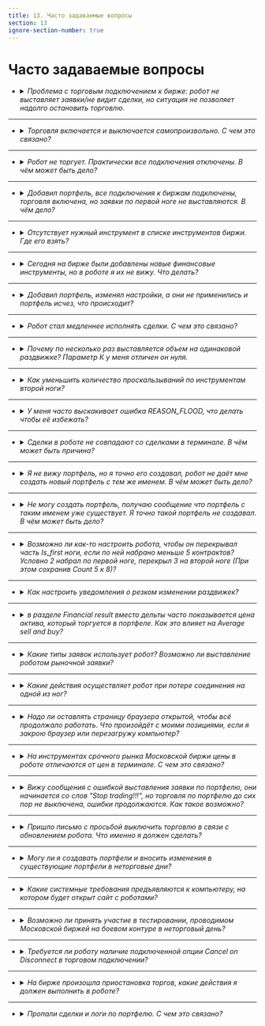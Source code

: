 ```yaml
---
title: 13. Часто задаваемые вопросы
section: 13
ignore-section-number: true
---
```


# Часто задаваемые вопросы

- <details>
    <summary><i>Проблема с торговым подключением к бирже: робот не выставляет заявки/не видит сделки, но ситуация не позволяет надолго остановить торговлю.<Anchor :ids="['faq.lost_orders']" /></i></summary>

    1. Напишите письмо в поддержку с описанием проблемы;
    2. Выключите торговлю по всем портфелям, торгующим через данное транзакционное подключение, убедитесь, что не осталось активных заявок;
    3. Сбросьте статусы заявок по всем портфелям из пункта 2. Функционал `Reset statuses` описан [тут](getting-started.md#portfolio_actions.reset_statuses);
    4. Преподключите проблемное транзакционное подключение;
    5. Включите торговлю по портфелям из пункта 2;
    6. Если в течение пары часов проблема повторится, то выключите торговлю по всем портфелям, торгующим через данное транзакционное подключение, и больше не включайте, пока не получите ответ от поддержки.

    </details>
---
- <details>
    <summary><i>Торговля включается и выключается самопроизвольно. С чем это связано?<Anchor :ids="['faq.timetable']" /></i></summary>

    Скорее всего задано расписание для торговли или специально задано такое поведение в формулах.

    </details>
---
- <details>
    <summary><i>Робот не торгует. Практически все подключения отключены. В чём может быть дело?<Anchor :ids="['faq.license']" /></i></summary>

    Самая вероятная причина такого поведения - истёк срок лицензии. Проверьте сколько дней осталось до окончания лицензии. Количество дней до окончания лицензии можно увидеть в виджете [Robots](interface.md#robots_table) в строке таблицы, соотвествующей данному роботу, в столбце `Days paid`.

    </details>
---
- <details>
    <summary><i>Добавил портфель, все подключения к биржам подключены, торговля включена, но заявки по первой ноге не выставляются. В чём дело?<Anchor :ids="['faq.prompt']" /></i></summary>

    При наведении на имя портфеля в списке портфелей появляется всплывающая подсказка. В ней отдельно для покупки и продажи первой ноги указывается, чего не хватает роботу для выставления заявки.
    Например, строка всплывающей подсказки для продажи портфеля имеет такой вид: "`sell: is signal=1, quantity=5, is valid market volume=1, is price check=0, is max not hedged=1, is orderbook valid=1`. `is_signal` означает, есть ли сигнал на покупку (т.е. либо мы сейчас котируем, либо выполняется условие на [Sell](params-description.md#p.sell) и [Lim_Sell](params-description.md#p.lim_s)). Если сигнал есть, то 1, иначе 0. Значения всех проверок могут быть только 0 или 1, если не указано иное. `quantity` показывает заявку какого объёма мы хотим выставить, исходя из заданных параметров портфеля. Заявка будет выставлена только при положительном значении объёма. Отрицательный объём не является ошибкой, это лишь результат расчётов. `is valid market volume` указывает прошла ли проверка на параметр [Market volume](params-description.md#p.mkt_volume). `is price check` указывает прошла ли проверка на параметр [Price check](params-description.md#p.price_check). `is max not hedged` указывает на выполнение или невыполнение условия [Max not hedget](params-description.md#p.max_not_hedged) для заявок по второй ноге. `is orderbook valid` отвечает за внешние признаки валидности стакана. Если стороны стакана на покупку и продажу пересекаются, то стакан не считается валидным. Таким образом, заявка выставляется только когда все значения больше нуля.
    
    </details>
---
- <details>
    <summary><i>Отсутствует нужный инструмент в списке инструментов биржи. Где его взять?<Anchor :ids="['faq.no_security']" /></i></summary>

    Список финансовых инструментов в роботе обновляется каждое утро в 6:05 по времени сервера, время сервера можно посмотреть в виджете [Robots](interface.md#robots_table) в строке таблицы, соотвествующей данному роботу, в столбце `Robot time`. Чтобы выгрузить список финансовых инструментов нажмите `Reload security list from exchanges`. Если вы не видите какого-то финансового инструмента в списке финансовых инструментов (при этом вы обновили список), а этот финансовый инструмент уже есть на бирже, то либо дождитесь указанного выше времени и финансовый инструмент добавится сам, либо переподключите маркет-дата подключение и после этого обновите список финансовых инструментов.
    
    </details>
---
- <details>
    <summary><i>Сегодня на бирже были добавлены новые финансовые инструменты, но в роботе я их не вижу. Что делать?<Anchor :ids="['faq.new_security']" /></i></summary>

    Новые финансовые инструменты выгружаются рано утром и робот мог не успеть подгрузить их. Нужно переподключить дата подключение к бирже. Затем обновить список финансовых инструментов и новые инструменты будут доступны.
    
    </details>
---
- <details>
    <summary><i>Добавил портфель, изменял настройки, а они не применились и портфель исчез, что происходит?<Anchor :ids="['faq.another_user']" /></i></summary>

    Проверьте, один ли Вы редактируете что-либо в роботе, возможно Ваш коллега делает тоже самое и вы мешаете друг другу.
    
    </details>
---
- <details>
    <summary><i>Робот стал медленнее исполнять сделки. С чем это связано?<Anchor :ids="['faq.making deals']" /></i></summary>

    Робот не отвечает за исполнение заявок и за его скорость, сведение заявок в сделки выполняется биржей.
    Скорость сведения заявок в сделку на бирже зависит от множества факторов, на которые робот никак не влияет и повлиять не может. Например, Вы бьете своей заявкой с количеством 1000 по противоположной стороне стакана, есть большая разница между тем, когда Ваша заявка сводится с одной встречной заявкой, в которой количество 1000 или больше, и когда Ваша заявка сводится с 1000 заявок с количеством 1 в каждой, вторая ситуация будет обрабатываться биржей дольше по понятным причинам.
    
    Если рассматривать ситуацию шире: с момента получения роботом цены до момента сведения заявки в сделку, то тут кроме скорости обработки роботом маркет-даты, скорости выставления заявок роботом и скорости сведения заявок в сделку биржей большую роль играет рыночная ситуация (наличие встречного предложения).
    
    </details>
---
- <details>
    <summary><i>Почему по несколько раз выставляется объем на одинаковой раздвижке? Параметр К у меня отличен он нуля.<Anchor :ids="['faq.limits_shifting']" /></i></summary>

    [Sell](params-description.md#p.sell) стал сильно больше [Lim_Sell](params-description.md#p.lim_s). И при подвижке на [K](params-description.md#p.k) мы догоняли цену на бирже.
    Пример: Вы хотите продать по 100, `К`=1. В какой то момент цена подскакивает и становится равна 105. И вы продаёте по 105, но при этом робот, по алгоритму продал по 100, затем подвинул на `К`, стал продавать по 101. Продал снова по 105, робот снова подвинул на `К`, стало 102 и снова продал по 105 и т.д.. Таким образом все эти продажи произойдут по цене 105.
    
    </details>
---
- <details>
    <summary><i>Как уменьшить количество проскальзываний по инструментам второй ноги?<Anchor :ids="['faq.k_percent_of_quantity']" /></i></summary>

    Для этого стоит обратить внимание на параметры [k](params-description.md#s.k) и [Percent of quantity](params-description.md#s.percent_of_quantity) у инструмента второй ноги в разделе `Securities`. Их настройка может существенно повлиять на исполнение заявок второй ноги.
    
    Увеличение значения для параметра [k](params-description.md#s.k) потенциально ухудшает цену исполнения, но увеличивает саму вероятность исполнения заявки. Увеличение [Percent of quantity](params-description.md#s.percent_of_quantity) поможет добиться более уверенного хеджирования, т.к. заявка по первой ноге будет выставляться только тогда, когда есть достаточно объема для хеджирования на второй ноге.
    
    </details>
---
- <details>
    <summary><i>У меня часто выскакивает ошибка REASON_FLOOD, что делать чтобы её избежать?<Anchor :ids="['faq.reason_flood']" /></i></summary>

    **Если ошибка возникает при выставлении заявок по [Is first](params-description.md#s.is_first) инструменту:**
    
    возникновение такой ошибки, означает использование режима котирования ([Quote](params-description.md#p.quote)). Можно попробовать торговать не в режиме котирования, тогда транзакции будут отправляться реже. Если без режима котирования не обойтись, то стоит обратить внимание на параметры группы "Anti-spam", в частности на параметр [Delta](params-description.md#p.delta).
    [Delta](params-description.md#p.delta) - это отклонение [Price_s/Price_b](params-description.md#p.price_s) от цены выставленной заявки, после которого заявка переставляется, то есть отправляется транзакция. Вам необходимо выставлять её таким образом, чтобы заявка не переставлялась от малейших колебаний. То есть, например, вы торгуете BTCUSD, и его стоимость 10 000. Вы ставите [Delta](params-description.md#p.delta) равным единице. Какова вероятность изменения [Price_s/Price_b](params-description.md#p.price_s) на доллар в случае, когда инструмент стоит 10 000 долларов? Вероятность велика, за секунду может несколько раз измениться цена на этот доллар и каждый раз робот будет отправлять приказы на удаление старой заявки и установки новой. Так и происходит спам биржи. Если поставить [Delta](params-description.md#p.delta) равным 5-10, то вероятность заспамить биржу уменьшится, так как должно произойти более весомое изменение, для отправления заявок.
    Настройте параметр [Market volume](params-description.md#p.mkt_volume). Если перед вами будет стоять большой объем, то особого смысла сейчас стоять нет и можно так же не спамить биржу переставлениями.  
    **Важно:** в режиме торговли `bid/offer` данный параметр "видит" только объемы бида и оффера. Это значит, что если за ними еще стоят объемы, то робот их не увидит и будет ставить заявки. Потому используйте данный параметр преимущественно в режиме `orderbook` и `orderbook+filter`.  
    Параметр [Price check](params-description.md#p.price_check). Если [Price_s/Price_b](params-description.md#p.price_s) отличается от `bid/offer` больше чем на [Price check](params-description.md#p.price_check) пунктов, то не выставляемся и снова не спамим биржу. Естественно чем меньше значение, тем меньше спама.
    Также можно установить большой [TP](params-description.md#s.tp), чтобы брать реже, но больше.

    **Если ошибка возникает при выставлении заявок по не Is first инструментам:**
    
    Видимо, заявку по первой ноге разбирают маленькими порциями, и после каждой такой сделки происходит выставление заявок по инструментам второй ноги. Обратите внимание на параметр [Overlay](params-description.md#p.overlay), он позволяет выставлять хеджирующие заявки не после каждой сделки по первой ноге.
    
    </details>
---
- <details>
    <summary><i>Сделки в роботе не совпадают со сделками в терминале. В чём может быть причина?<Anchor :ids="['faq.prompt']" /></i></summary>

    Робот не использует цены сделок в алгоритме, они нужны только для отображения клиенту. Более того, на многих подключениях нельзя получить цену конкретной сделки. По этой причине и в угоду скорости работы робот может считать ценой сделки цену выставления заявки или среднюю цену исполнения сделок по заявке. Кроме того на некоторых подключениях несколько прошедших подряд сделок могут быть учтены роботом как одна сделка, прошедшая суммарным объёмом. Такое поведение робота не является ошибочным, потери позиций при этом не происходит.
    
    </details>
---
- <details>
    <summary><i>Я не вижу портфель, но я точно его создавал, робот не даёт мне создать новый портфель с тем же именем. В чём может быть дело?<Anchor :ids="['faq.filter']" /> </i></summary>

    Скорее всего в таблице портфелей применен фильтр и данный портфель не выбран в фильтре. Нажмите на надпись "FILTER APPLIED" в виджете [Portfolios table](interface.md#portfolios_table) и отметьте галочкой нужный портфель.
    
    </details>
---
- <details>
    <summary><i>Не могу создать портфель, получаю сообщение что портфель с таким именем уже существует. Я точно такой портфель не создавал. В чём может быть дело?<Anchor :ids="['faq.not_your_portfolio']" /></i></summary>

    Сначала следует убедиться, что Вы действительно не создавали такой портфель, для этого проверьте фильтр портфелей, как описано [выше](#faq.filter). Если это не помогло, то скорее всего в роботе существует портфель с таким именем, созданный другим пользователем. Вы не можете видеть портфели, созданные другими пользователями, но при этом уникальность имён портфелей должна соблюдаться среди всех портфелей робота. Если такая ситуация наблюдается на бесплатном роботе, то это нормально, этими роботами действительно пользуется большое количество трейдеров. Если же ситуация наблюдается в боевом роботе, то уточнить торгует ли кто-то еще тем же роботом можно у старшего трейдера (Head of traders).
    
    </details>
---
- <details>
    <summary><i>Возможно ли как-то настроить робота, чтобы он перекрывал часть Is_first ноги, если по ней набрано меньше 5 контрактов? Условно 2 набрал по первой ноге, перекрыл 3 на второй ноге (При этом сохранив Count 5 к 8)?<Anchor :ids="['faq.n_perc_fill']" /></i></summary>

    Вводные данные: `Curpos`=19, `Count`=5  
    По умолчанию позиция портфеля округляется вниз до целого значения `Curpos` деленный на `Count` (главная нога), соответственно и хедж будет происходить при изменении позиции портфеля.  
    При n_perc_fill=0, округление по модулю вниз, т.е. |19/5=3|;  
    При n_perc_fill=80:  
    Предположим, позиция изменилась стала Curpos=18, целая часть от деления |18/5|=3 - не изменилась,
    остаток от деления =3. (100 - n_perc_fill)=100-80=20, 20% от count (т.е. от 5) =1, 80% от count =4.  
    Остаток от деления 3 находится в диапазоне между 1 и 4, значит позиция по портфелю не меняется. Pos=3.  
    Таким образом видно, что позиция изменится в меньшую сторону при Curpos<=15 и в большую сторону при Curpos>=20.
    
    </details>
---
- <details>
    <summary><i>Как настроить уведомления о резком изменении раздвижек?<Anchor :ids="['faq.notifications']" /></i></summary>

   Уведомления настраиваются в настройках портфеля на вкладке `Notifications`.
   
   </details>
---
- <details>
    <summary><i>в разделе Financial result вместо дельты часто показывается цена актива, который торгуется в портфеле. Как это влияет на Average sell and buy?<Anchor :ids="['faq.fin_res']" /></i></summary>
    
    Расчеты ведутся на основании сделок за выбранный период для продаж и покупок отдельно, не на основании раздвижек (дельты). Соответственно, что пришло в Financial result (дельта или цена) не важно, это не влияет на подсчет Average sell and buy.
    
    </details>
---
- <details>
    <summary><i>Какие типы заявок использует робот? Возможно ли выставление роботом рыночной заявки?<Anchor :ids="['faq.order_type']" /></i></summary>

    Робот использует только лимитные котировочные заявки. Выставление заявок типа "рыночная" невозможно, но можно имитировать такие заявки путём выставления лимитной заявки вглубь противоположной стороны стакана с помощью параметра [k](params-description.md#s.k) соответствующего инструмента в настройках портфеля в разделе `Securities`.
    
    </details>
---
- <details>
    <summary><i>Какие действия осуществляет робот при потере соединения на одной из ног?<Anchor :ids="['faq.connection_lost']" /></i></summary>

    Зависит от того, на какой ноге и в какой момент. Если первая нога потеряла связь, портфель, в котором инструменты из биржи с потерянным соединением, перестает торговать. Если потерялась связь с второй ногой, а первая нога не успела пройти, то робот, также перестает торговать этот портфель. Если первая нога успела пройти, в этот момент вторая нога еще не встала, но успела потерять связь, то робот продолжает пытаться выставиться (рейт-лимиты конечно учитываются).
    
    </details>
---
- <details>
    <summary><i>Надо ли оставлять страницу браузера открытой, чтобы всё продолжало работать. Что произойдёт с моими позициями, если я закрою браузер или перезагружу компьютер?<Anchor :ids="['faq.site']" /></i></summary>

    Функционирование роботов не зависит от того, открыта ли вкладка в браузере у пользователя или нет. Вы можете эту страницу закрыть, открыть в другом месте, одновременно с разных мест, перезагрузить свой компьютер и т.д., это ни на что не влияет. Роботы запущены на наших серверах и функционируют автономно. Полсе авторизации на сайте Вы получаете возможность управлять доступными Вам роботами. Есть отдельная опция - запустить робота на Вашем сервере.
    
    </details>
---   
- <details>
    <summary><i>На инструментах срочного рынка Московской биржи цены в роботе отличаются от цен в терминале. С чем это связано?<Anchor :ids="['faq.sintetic']" /></i></summary>

    На срочном рынке Московской бирже применется синтетический матчинг. Он связан с торговлей [календарными спредами](https://www.moex.com/ru/spreads). При использовании синтетического матчинга сделки формируются на основе заявок, поступающих в разные стаканы связанных инструметнов (двух фьючерсов и календарного спреда). Таким образом, в процессе матчинга строится синтетика любой глубины, необходимой для сведения активных заявок. Подробно синтетический матчинг описан в разделе 2.9 документации на [PLAZA II шлюз](https://ftp.moex.com/pub/ClientsAPI/Spectra/CGate/prod/docs/p2gate_ru.pdf)
    
    Биржа может транслировать стакан в двух вариантах: в виде уже собранного агрегированного стакана и в виде полного списка изменения статусов всех заявок по инструменту. Во втором случае построение агрегированного стакана производится уже на стороне робота или терминала. Чаще всего в торговых терминалах используется получение готового агрегированного стакана с биржи. При трансляции агрегированного стакана биржа индикативно транслирует так же 5 уровней, сформированных синтетическими заявками. Более подробно о том, что такое синтетические индикативные котировки и как они используются в агрегированном стакане, можно прочитать в разделе 2.9.2 документации на [PLAZA II шлюз](https://ftp.moex.com/pub/ClientsAPI/Spectra/CGate/prod/docs/p2gate_ru.pdf).
    
    В роботе для получения маркет-даты срочного рынка Московской биржи используются только потоки `Orderlog` подключений по протоколам [FAST](creating-connection.md#tc.MOEX_FUT_OPT.FAST) и [SIMBA](creating-connection.md#tc.MOEX_FUT_OPT.SIMBA) как наиболее быстрый способ получения рыночной информации, построение агрегированного стакана по инструменту проводится роботом только на основе данных по этому инструменту. Данные по связанным инструментам не используются по нескольким причинам:
    * У инструментов отсутствуют машиночитаемые признаки, определяющие связь с другими инструментами. Идентификация возможна только по имени инструментов.
    * Достроение синтетических уровней требует получения данных по другим инструментам и занимает значительное время.
    * Непонятно сколько уровней требуется достраивать. 5 уровней, достраиваемые биржей при трансляции агрегированных стаканов не отображают полной картины, которая будет построена внутри биржи лишь непосредственно в момент матчинга.
    
    </details>
---
- <details>
    <summary><i>Вижу сообщения с ошибкой выставления заявки по портфелю, они начинается со слов "Stop trading!!!", но торговля по портфелю до сих пор не выключена, ошибки продолжаются. Как такое возможно?<Anchor :ids="['faq.stop_trading']" /></i></summary>

    Такое возможно при использовании формул, когда код в формулах управляет включением торговли по портфелю напрямую или через включение расписания (с помощью методов `set_re_sell`, `set_re_buy`, `set_use_tt`). При написании формул рекомендуется учитывать возможность отключения роботом торговли по портфелю при получении отпределенных ошибок выставления заявок.
    
    </details>
---
- <details>
    <summary><i>Пришло письмо с просьбой выключить торговлю в связи с обновлением робота. Что именно я должен сделать?<Anchor :ids="['faq.robot_update']" /></i></summary>

    Необходимо выключить торговлю по всем портфелям робота (например, с помощью [действий](getting-started.md#portfolio_actions) виджета [Portfolios table](interface.md#portfolios_table)) и убедиться, что на биржах не осталось висеть заявок, выставленных роботом. Закрывать позицию в ноль не требуется.
    
    С особой внимательностью при остановке торговли следует отнестись к тем портфелям, где используется [расписание](params-description.md#p.use_tt) (если расписание включает торговлю, то оно должно быть отключено), и к тем портфелям, где управление установкой флагов [re_sell/re_buy](params-description.md#p.re_buy) осуществляется через формулы (формулы по выбранным портфелям можно отключить вместе с выключением торговли по выбранным портфелям с помощью действия [Stop formulas](getting-started.md#portfolio_actions.stop_formulas)). Не забудьте включить расписание и формулы после обновления робота.
    
    </details>
---    
- <details>
    <summary><i>Могу ли я создавать портфели и вносить изменения в существующие портфели в неторговые дни?<Anchor :ids="['faq.no_trading_days']" /></i></summary>

    Вы можете редактировать настройки портфелей в неторговые дни. Добавление новых инструментов в портфель и создание новых портфелей не гаратируется, так как для создания нового портфеля и добавления инструментов в существующий портфель роботу необходим список инструментов. Если список был загружен роботом с биржи ранее, то Вы сможете как создать портфель, так и добавить инструменты в существующий портфель в неторговое время. Но возможны случаи, когда для проведения обновления и других работ выполняется перезапуск роботов в неторговое время, в таком случае список инструментов робот сможет загрузить только с возобновлением трансляции данных с биржи в торговые дни. Это не является ошибкой. Мы оставляем за собой право на перезапуск роботов и проведение других работ в неторговое время биржи.
    
    </details>
---    
- <details>
    <summary><i>Какие системные требования предъявляются к компьютеру, на котором будет открыт сайт с роботами?<Anchor :ids="['faq.requirements']" /></i></summary>

    Системные требования описаны [тут](introduction.md#requirements).
    
    </details>
---    
- <details>
    <summary><i>Возможно ли принять участие в тестировании, проводимом Московской биржей на боевом контуре в неторговый день? <Anchor :ids="['faq.moex_testing']" /></i></summary>
    
    Участие наших роботов в таких тестированиях не предусмотрено. Подключения к рынкам Московской Биржи автоматически отключаются в выходные дни чтобы избежать попадания тестовых данных в боевые системы, как и рекомендует сама биржа.
    
    Перед обновлением торговой системы на боевом контуре Московская биржа сначала развертывает новую версию торговой системы на тестовом контуре T1, там мы и тестируем работу робота с новой версией торговой системы. Таким образом, к моменту обновления боевого контура совместимость робота с новой версией торговой системой уже протестирована, и участие трейдеров в тестировании на боевом контуре не требуется.
    
    </details>
---    
- <details>
    <summary><i>Требуется ли роботу наличие подключенной опции Cancel on Disconnect в торговом подключении? <Anchor :ids="['faq.cod']" /></i></summary>
    
    Многие торговые площадки и брокеры в торговых подключениях к своим площадкам предоставляют возможность использования опции `Cancel on Disconnect`. Эта опция означает, что при разрыве связи между роботом и торговой площадкой заявки, выставленные роботом, будут автоматически сняты средствами самой торговой площадки (без участия робота). Робот никак этот мехназим не использует и на его работу не полагается: при восстановлении связи с торговой площадки получаются актуальные данные по заявкам, на основе этих данных робот обновляет внутренние статусы заявок.
    
    С одной стороны, механизм `Cancel on Disconnect` призван устранять риски, возникающие при разрыве связи, например, при активированной опции `Cancel on Disconnect` при разрыве связи заявка по инструменту первой ноги снимется автоматически и исключит риск появления незахеджированной позиции. С другой стороны, такой механизм на торговых подключениях, используемых для выставления заявок по инструментам второй ноги, наборот может привести к тому, что при разрыве связи заявка по инструменту второй ноги снимется, после восстановления связи такая заявка заново выставлена не будет, хеджирование позиции произойдет только при настроенном параметре [Hedge (sec)](params-description.md#p.hedge_after).
    
    </details>
---    
- <details>
    <summary><i>На бирже произошла приостановка торгов, какие действия я должен выполнить в роботе? <Anchor :ids="['faq.exchange_stopped']" /></i></summary>
    
    Прежде всего, вне зависимости от того, на какой бирже произошла остановка торгов, не спешите сбрасывать статусы заявок с помощью клика на [Sell/Buy status](params-description.#p.sell_status) или с помощью пункта меню [Reset statuses](getting-started.md#portfolio_actions.reset_statuses). Остановка торгов на бирже возможна не только по техническим причинам, да и при остановке по техническим причинам возможно разное поведение торговой системы. Мы уже фиксировали случаи, когда при приостановке торгов на Московской бирже клиент сразу сбрасывал статусы своих заявок в роботе, после чего через 10 - 30 минут торговля восстанавливалась, а клиенту приходилось руками через терминал снимать заявки, о которых робот "забыл" в связи со сбросом статусов их заявок.
    
    Так как приостановка торгов на любой бирже возможна по разным причинам, то единого алгоритма поведения в такой ситуации не существует. На платформе действует система мониторинга, отслеживающая множество параметров роботов: доступность торговых и маркет-дата подключений, "зависание" заявок в промежуточных статусах, ошибки выставления и снятия заявок, не попадающие ни в одну из введенных на платформе категорий. Благодаря этой системе мы сразу можем оценить масштаб проблемы (например, затронут один клиент или затронуты все клиенты, использующие подключения к фондовому рынку Московской биржи и т.д.). Накопленный опыт использования этой системы показывает, что о всех приостановках торгов на Московской бирже мы узнавали из нашей системы мониторинга раньше, чем через оповещения от брокеров. Полученная от системы мониторинга информация анализируется, и в случае сбоя на бирже делается рассылка пользователям с описанием необходимых действий.
    
    </details>    
---    
- <details>
    <summary><i>Пропали сделки и логи по портфелю. С чем это связано? <Anchor :ids="['faq.lost_deals']" /></i></summary>
    
   Самая частая причина - удаление портфеля. Если вы удаляете портфель из робота, то связанные с ним сделки и логи также удаляются, из-за этого они и не отображаются в соответствующих виджетах. Если портфель не удалён, а никакая информация по данному портфелю в виджетах не обновляется - обратитесь в техническую поддержку подробно описав ситуацию и прикрепив скриншоты проблемы.
    
    </details>    
